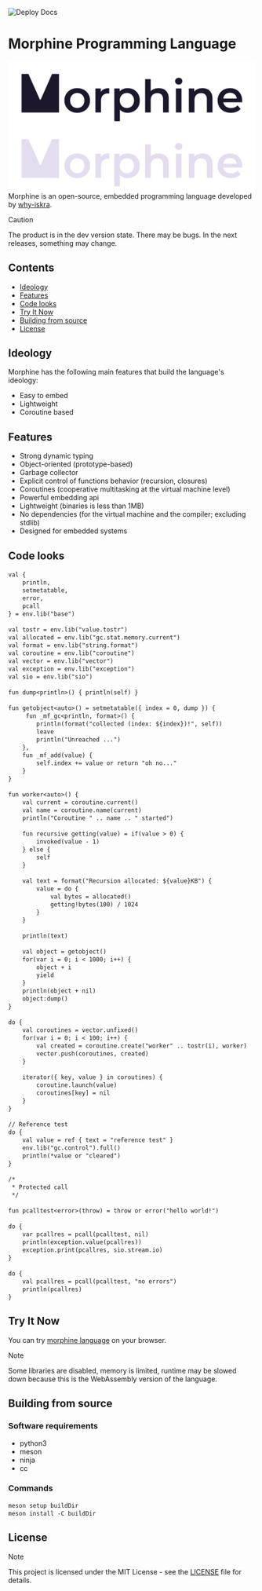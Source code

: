 ![Deploy Docs](https://github.com/rosestudio-dev/morphine-lang/actions/workflows/deploy-docs.yml/badge.svg)

# Morphine Programming Language
![logo](extra/images/morphine-logo-light.png#gh-light-mode-only)
![logo](extra/images/morphine-logo-dark.png#gh-dark-mode-only)
Morphine is an open-source, embedded programming language developed by [why-iskra](https://github.com/why-iskra).

> [!CAUTION]
> The product is in the dev version state. There may be bugs. In the next releases, something may change.

## Contents
- [Ideology](#ideology)
- [Features](#features)
- [Code looks](#code-looks)
- [Try It Now](#try-it-now)
- [Building from source](#building-from-source)
- [License](#license)

## Ideology
Morphine has the following main features that build the language's ideology:
- Easy to embed
- Lightweight
- Coroutine based

## Features
- Strong dynamic typing
- Object-oriented (prototype-based)
- Garbage collector
- Explicit control of functions behavior (recursion, closures)
- Coroutines (cooperative multitasking at the virtual machine level)
- Powerful embedding api
- Lightweight (binaries is less than 1MB)
- No dependencies (for the virtual machine and the compiler; excluding stdlib)
- Designed for embedded systems

## Code looks
```
val {
    println,
    setmetatable,
    error,
    pcall
} = env.lib("base")

val tostr = env.lib("value.tostr")
val allocated = env.lib("gc.stat.memory.current")
val format = env.lib("string.format")
val coroutine = env.lib("coroutine")
val vector = env.lib("vector")
val exception = env.lib("exception")
val sio = env.lib("sio")

fun dump<println>() { println(self) }

fun getobject<auto>() = setmetatable({ index = 0, dump }) {
     fun _mf_gc<println, format>() {
        println(format("collected (index: ${index})!", self))
        leave
        println("Unreached ...")
    },
    fun _mf_add(value) {
        self.index += value or return "oh no..."
    }
}

fun worker<auto>() {
    val current = coroutine.current()
    val name = coroutine.name(current)
    println("Coroutine " .. name .. " started")

    fun recursive getting(value) = if(value > 0) {
        invoked(value - 1)
    } else {
        self
    }

    val text = format("Recursion allocated: ${value}KB") {
        value = do {
            val bytes = allocated()
            getting!bytes(100) / 1024
        }
    }

    println(text)

    val object = getobject()
    for(var i = 0; i < 1000; i++) {
        object + i
        yield
    }
    println(object + nil)
    object:dump()
}

do {
    val coroutines = vector.unfixed()
    for(var i = 0; i < 100; i++) {
        val created = coroutine.create("worker" .. tostr(i), worker)
        vector.push(coroutines, created)
    }

    iterator({ key, value } in coroutines) {
        coroutine.launch(value)
        coroutines[key] = nil
    }
}

// Reference test
do {
    val value = ref { text = "reference test" }
    env.lib("gc.control").full()
    println(*value or "cleared")
}

/*
 * Protected call
 */

fun pcalltest<error>(throw) = throw or error("hello world!")

do {
    var pcallres = pcall(pcalltest, nil)
    println(exception.value(pcallres))
    exception.print(pcallres, sio.stream.io)
}

do {
    val pcallres = pcall(pcalltest, "no errors")
    println(pcallres)
}
```

## Try It Now
You can try [morphine language](https://rosestudio-dev.github.io/morphine-lang/playground) on your browser.
> [!NOTE]
> Some libraries are disabled, memory is limited, runtime may be slowed down because this is the WebAssembly version of the language.

## Building from source
### Software requirements
- python3
- meson
- ninja
- cc
### Commands
```
meson setup buildDir
meson install -C buildDir
```

## License
> [!NOTE]
> This project is licensed under the MIT License - see the [LICENSE](LICENSE) file for details.